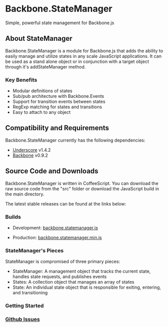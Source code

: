 # Backbone.StateManager

Simple, powerful state management for Backbone.js

## About StateManager

Backbone.StateManager is a module for Backbone.js that adds the ability to easily
manage and utilize states in any scale JavaScript applications. It can be used as
a stand alone object or in conjunction with a target object through it's addStateManager
method.

### Key Benefits

* Modular definitions of states
* Sub/pub architecture with Backbone.Events
* Support for transition events between states
* RegExp matching for states and transitions
* Easy to attach to any object

## Compatibility and Requirements

Backbone.StateManager currently has the following dependencies:

* [Underscore](http://underscorejs.org) v1.4.2
* [Backbone](http://backbonejs.org) v0.9.2

## Source Code and Downloads

Backbone.StateManager is written in CoffeeScript. You can download the raw source code
from the "src" folder or download the JavaScript build in the main directory.

The latest stable releases can be found at the links below:

### Builds

* Development: [backbone.statemanager.js](https://raw.github.com/crashlytics/backbone.statemanager/master/backbone.statemanager.js)

* Production: [backbone.statemanager.min.js](https://raw.github.com/crashlytics/backbone.statemanager/master/backbone.statemanager.min.js)

### StateManager's Pieces

StateManager is compromised of three primary pieces:

* StateManager: A management object that tracks the current state, handles state requests, and publishes events
* States: A collection object that manages an array of states
* State: An individual state object that is responsible for exiting, entering, and transitioning

### Getting Started


### [Github Issues](//github.com/crashlytics/backbone.statemanager/issues)